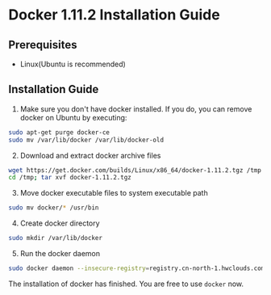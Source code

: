 # Docker 1.11.2 Installation Guide

## Prerequisites
* Linux(Ubuntu is recommended)

## Installation Guide
1. Make sure you don't have docker installed. If you do, you can remove docker on Ubuntu by executing:
  ```bash
  sudo apt-get purge docker-ce
  sudo mv /var/lib/docker /var/lib/docker-old
  ```
2. Download and extract docker archive files
  ```bash
  wget https://get.docker.com/builds/Linux/x86_64/docker-1.11.2.tgz /tmp
  cd /tmp; tar xvf docker-1.11.2.tgz
  ```
3. Move docker executable files to system executable path
  ```bash
  sudo mv docker/* /usr/bin
  ```
4. Create docker directory
  ```bash
  sudo mkdir /var/lib/docker
  ```
5. Run the docker daemon
  ```bash
  sudo docker daemon --insecure-registry=registry.cn-north-1.hwclouds.com
  ```

The installation of docker has finished. You are free to use `docker` now.